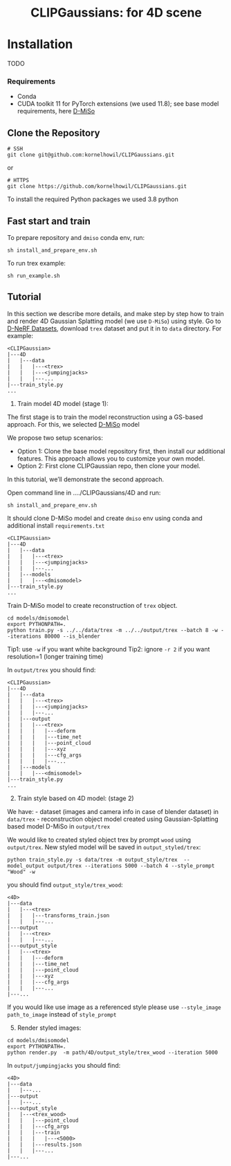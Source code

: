 <div align="center">
<h1> CLIPGaussians: for 4D scene</h1>

<div align="left">

# Installation

TODO

### Requirements

- Conda
- CUDA toolkit 11 for PyTorch extensions (we used 11.8); see base model requirements, here [D-MiSo](https://github.com/waczjoan/D-MiSo)

## Clone the Repository

```shell
# SSH
git clone git@github.com:kornelhowil/CLIPGaussians.git
```
or
```shell
# HTTPS
git clone https://github.com/kornelhowil/CLIPGaussians.git
```

To install the required Python packages we used 3.8 python

## Fast start and train
To prepare repository and `dmiso` conda env, run:

```shell
sh install_and_prepare_env.sh
```

To run trex example:
```shell
sh run_example.sh
```

## Tutorial 
In this section we describe more details, and make step by step how to train and render 4D Gaussian Splatting model (we use `D-MiSo`) using style.
Go to [D-NeRF Datasets](https://www.albertpumarola.com/research/D-NeRF/index.html), download `trex` dataset and put it in to `data` directory. For example:

```
<CLIPGaussian>
|---4D
|   |---data
|   |   |---<trex>
|   |   |---<jumpingjacks>
|   |   |---...
|---train_style.py
...
```

1. Train model 4D model (stage 1):

The first stage is to train the model reconstruction using a GS-based approach. For this, we selected [D-MiSo](https://github.com/waczjoan/D-MiSo) model 

We propose two setup scenarios:
- Option 1: Clone the base model repository first, then install our additional features. This approach allows you to customize your own model.
- Option 2: First clone CLIPGaussian repo, then clone your model.

In this tutorial, we’ll demonstrate the second approach.

Open command line in ..../CLIPGaussians/4D and run:
```shell
sh install_and_prepare_env.sh
```
It should clone D-MiSo model and create `dmiso` env using conda and additional install `requirements.txt`
```
<CLIPGaussian>
|---4D
|   |---data
|   |   |---<trex>
|   |   |---<jumpingjacks>
|   |   |---...
|   |---models
|   |   |---<dmisomodel>
|---train_style.py
...
```

Train D-MiSo model to create reconstruction of `trex` object.

```shell
cd models/dmisomodel
export PYTHONPATH=.
python train.py -s ../../data/trex -m ../../output/trex --batch 8 -w --iterations 80000 --is_blender
 ```
Tip1: use `-w` if you want white background
Tip2: ignore `-r 2` if you want resolution=1 (longer training time)

In `output/trex` you should find: 
```
<CLIPGaussian>
|---4D
|   |---data
|   |   |---<trex>
|   |   |---<jumpingjacks>
|   |   |---...
|   |---output
|   |   |---<trex>
|   |   |   |---deform
|   |   |   |---time_net
|   |   |   |---point_cloud
|   |   |   |---xyz
|   |   |   |---cfg_args
|   |   |   |---...
|   |---models
|   |   |---<dmisomodel>
|---train_style.py
...
```

2. Train style  based on 4D model: (stage 2)

We have: 
    - dataset (images and camera info in case of blender dataset) in `data/trex`
    - reconstruction object model created using Gaussian-Splatting based model D-MiSo in `output/trex`

We would like to created styled object trex by prompt `wood` using `output/trex`. New styled model will be saved in `output_styled/trex`:

```shell
python train_style.py -s data/trex -m output_style/trex  --model_output output/trex --iterations 5000 --batch 4 --style_prompt "Wood" -w
```

you should find `output_style/trex_wood`: 
```
<4D>
|---data
|   |---<trex>
|   |   |---transforms_train.json
|   |   |---...
|---output
|   |---<trex>
|   |   |---...
|---output_style
|   |---<trex>
|   |   |---deform
|   |   |---time_net
|   |   |---point_cloud
|   |   |---xyz
|   |   |---cfg_args
|   |   |---...
|---...
```

If you would like use image as a referenced style please use `--style_image path_to_image` instead of `style_prompt` 

5. Render styled images:
 
```shell
cd models/dmisomodel
export PYTHONPATH=.
python render.py  -m path/4D/output_style/trex_wood --iteration 5000
 ```

In `output/jumpingjacks` you should find: 
```
<4D>
|---data
|   |---...
|---output
|   |---...
|---output_style
|   |---<trex_wood>
|   |   |---point_cloud
|   |   |---cfg_args
|   |   |---train
|   |   |   |---<5000>
|   |   |---results.json
|   |   |---...
|---...
```
